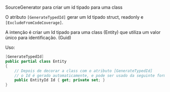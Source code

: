SourceGenerator para criar um id tipado para uma class

O atributo `[GenerateTypedId]` gerar um Id tipado struct, readonly e `[ExcludeFromCodeCoverage]`.

A intenção é criar um Id tipado para uma class (Entity) que utiliza um valor único para identificação. (Guid)

Uso:

```csharp
[GenerateTypedId]
public partial class Entity 
{
    // Depois de decorar a class com o atributo [GenerateTypedId]
    // o Id é gerado automaticamente, e pode ser usado da seguinte forma:
    public EntityId Id { get; private set; }
}
```
